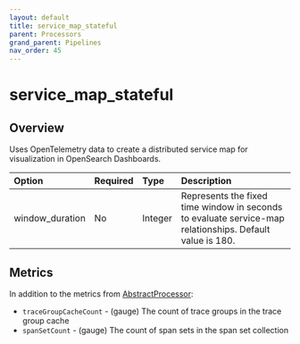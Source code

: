 ```yaml
---
layout: default
title: service_map_stateful
parent: Processors
grand_parent: Pipelines
nav_order: 45
---
```


# service_map_stateful

## Overview

Uses OpenTelemetry data to create a distributed service map for visualization in OpenSearch Dashboards.

Option | Required | Type | Description
:--- | :--- | :--- | :---
window_duration | No | Integer | Represents the fixed time window in seconds to evaluate service-map relationships. Default value is 180.

<!---## Configuration

Content will be added to this section.--->

## Metrics

In addition to the metrics from [AbstractProcessor](https://github.com/opensearch-project/data-prepper/blob/main/data-prepper-api/src/main/java/org/opensearch/dataprepper/model/processor/AbstractProcessor.java):

<!--- This is incomplete. Add the following? "Apart from common metrics in the [Abstract processor](https://github.com/opensearch-project/data-prepper/blob/main/data-prepper-api/src/main/java/org/opensearch/dataprepper/model/processor/AbstractProcessor.java)"--->

* `traceGroupCacheCount` - (gauge) The count of trace groups in the trace group cache
* `spanSetCount` - (gauge) The count of span sets in the span set collection